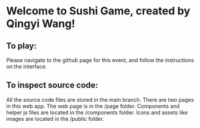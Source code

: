 # Welcome to Sushi Game, created by Qingyi Wang!

## To play:

Please navigate to the github page for this event, and follow the instructions on the interface.

## To inspect source code:

All the source code files are stored in the main branch. There are two pages in this web app.
The web page is in the /page folder.
Components and helper js files are located in the /components folder.
Icons and assets like images are located in the /public folder.
